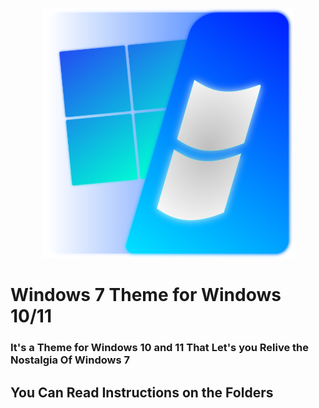 <p align="center">
<img width="400" height="400" src="icon.png">

# Windows 7 Theme for Windows 10/11
### It's a Theme for Windows 10 and 11 That Let's you Relive the Nostalgia Of Windows 7
## You Can Read Instructions on the Folders
</p>
